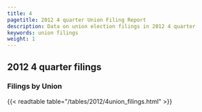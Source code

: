 ```yaml
---
title: 4
pagetitle: 2012 4 quarter Union Filing Report
description: Data on union election filings in 2012 4 quarter 
keywords: union filings
weight: 1
---
```


## 2012 4 quarter filings

### Filings by Union
{{< readtable table="/tables/2012/4union_filings.html" >}}
